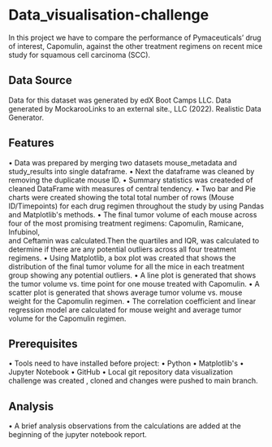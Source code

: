 # Data_visualisation-challenge
In this project we have to compare the performance of Pymaceuticals’ drug of interest, Capomulin, against the other treatment regimens on recent mice study for squamous cell carcinoma (SCC).
## Data Source
Data for this dataset was generated by edX Boot Camps LLC. Data generated by MockarooLinks to an external site., LLC (2022). Realistic Data Generator.
## Features
•    Data was prepared by merging two datasets mouse_metadata and study_results    into single dataframe.
•    Next the dataframe was cleaned by removing the duplicate mouse ID.
•    Summary statistics was  createded of cleaned DataFrame  with measures of    central tendency.
•    Two bar and Pie charts were created showing the total total number of rows (Mouse ID/Timepoints) for each drug regimen 
     throughout the study by using Pandas and Matplotlib's methods.
•    The final tumor volume of each mouse across four of the most promising treatment regimens: Capomulin, Ramicane, Infubinol,  
     and Ceftamin was calculated.Then the quartiles and IQR, was calculated to determine if there are any potential outliers 
     across all four treatment regimens. 
•    Using Matplotlib, a box plot was created that shows the distribution of the final tumor volume for all the mice in each 
     treatment group showing any potential outliers.
•    A line plot is generated that shows the tumor volume vs. time point for one mouse treated with Capomulin. 
•    A scatter plot is generated that shows average tumor volume vs. mouse weight for the Capomulin regimen.
•    The correlation coefficient and linear regression model are calculated for mouse weight and average tumor volume for the 
     Capomulin regimen.
## Prerequisites
•    Tools need to have installed before project:
•    Python 
•    Matplotlib's
•    Jupyter Notebook
•    GitHub
•    Local git repository data visualization challenge was created , cloned and changes were pushed to main branch.
## Analysis
•   A brief analysis observations from the calculations are added at the beginning of the jupyter notebook report.

